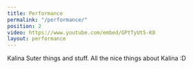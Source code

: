 ```yaml
---
title: Performance
permalink: "/performance/"
position: 2
video: https://www.youtube.com/embed/GPtTyUt5-K8
layout: performance
---
```


Kalina Suter things and stuff. All the nice things about Kalina :D
